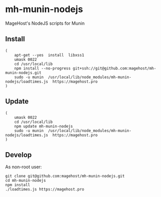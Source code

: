 # mh-munin-nodejs
MageHost's NodeJS scripts for Munin

## Install
```
(
    apt-get --yes  install  libxss1
    umask 0022
    cd /usr/local/lib
    npm install --no-progress git+ssh://git@github.com:magehost/mh-munin-nodejs.git
    sudo -u munin  /usr/local/lib/node_modules/mh-munin-nodejs/loadtimes.js  https://magehost.pro
)
```

## Update
```
(
    umask 0022
    cd /usr/local/lib
    npm update mh-munin-nodejs
    sudo -u munin  /usr/local/lib/node_modules/mh-munin-nodejs/loadtimes.js  https://magehost.pro
)
```

## Develop
As non-root user:
```
git clone git@github.com:magehost/mh-munin-nodejs.git
cd mh-munin-nodejs
npm install
./loadtimes.js https://magehost.pro
```
